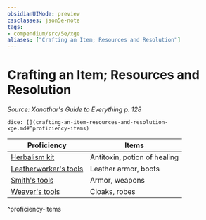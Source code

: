 ```yaml
---
obsidianUIMode: preview
cssclasses: json5e-note
tags:
- compendium/src/5e/xge
aliases: ["Crafting an Item; Resources and Resolution"]
---
```

# Crafting an Item; Resources and Resolution
*Source: Xanathar's Guide to Everything p. 128* 

`dice: [](crafting-an-item-resources-and-resolution-xge.md#^proficiency-items)`

| Proficiency | Items |
|-------------|-------|
| [Herbalism kit](/3-Mechanics/CLI/items/herbalism-kit.md) | Antitoxin, potion of healing |
| [Leatherworker's tools](/3-Mechanics/CLI/items/leatherworkers-tools.md) | Leather armor, boots |
| [Smith's tools](/3-Mechanics/CLI/items/smiths-tools.md) | Armor, weapons |
| [Weaver's tools](/3-Mechanics/CLI/items/weavers-tools.md) | Cloaks, robes |
^proficiency-items